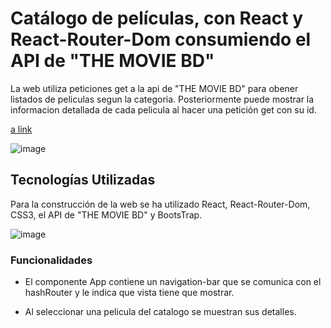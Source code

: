 # Catálogo de películas, con React y React-Router-Dom consumiendo el API de "THE MOVIE BD"

La web utiliza peticiones get a la api de "THE MOVIE BD" para obener listados de peliculas segun la categoria. Posteriormente puede mostrar la informacion detallada de cada pelicula al hacer una petición get con su id.

[a link](https://jgcjordi.github.io/ProyectoPeliculasReact/)

![image](https://raw.githubusercontent.com/jgcjordi/proyectoSoundCloud/master/ejemploReadme.jpg)

## Tecnologías Utilizadas

Para la construcción de la web se ha utilizado React, React-Router-Dom, CSS3, el API de "THE MOVIE BD" y BootsTrap.

![image](https://raw.githubusercontent.com/jgcjordi/proyectoSoundCloud/master/tecnologias-utilizadas.jpg)

### Funcionalidades

* El componente App contiene un navigation-bar que se comunica con el hashRouter y le indica que vista tiene que mostrar.

* Al seleccionar una pelicula del catalogo se muestran sus detalles.
